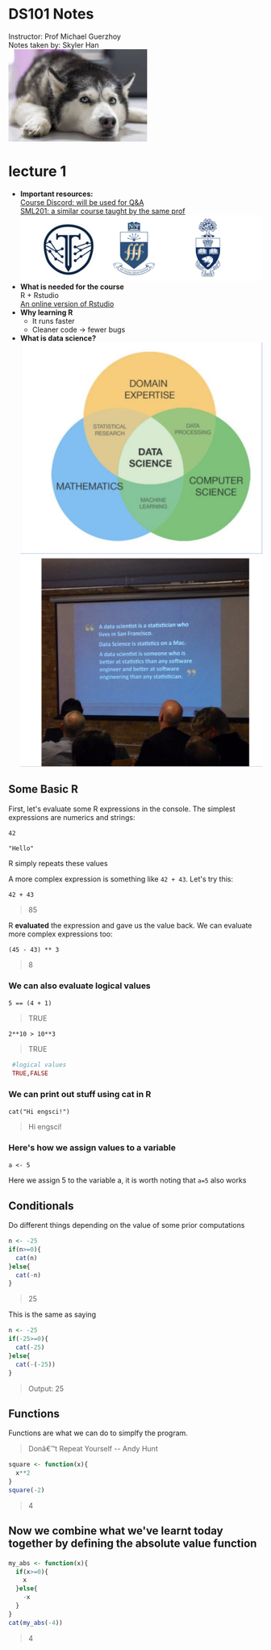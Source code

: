# DS101 Notes
 Instructor: Prof Michael Guerzhoy  
 Notes taken by: Skyler Han  
 ![](images.jpeg)
# lecture 1
- **Important resources:**  
   [Course Discord: will be used for Q&A](https://discord.gg/cgdSnbbK)  
   [SML201: a similar course taught by the same prof](http://www.cs.toronto.edu/~guerzhoy/201s19/)
   ![](logo.png)
- **What is needed for the course**  
   R + Rstudio  
   [An online version of Rstudio](https://posit.cloud/)
- **Why learning R**
   - It runs faster
   - Cleaner code -> fewer bugs
- **What is data science?** 
  ![](ds1.png) 
  ![](ds2.png)
## Some Basic R 
First, let's evaluate some R expressions in the console. The simplest expressions are numerics and strings:

```{r}
42
```

```{r}
"Hello"
```

R simply repeats these values

A more complex expression is something like `42 + 43`. Let's try this:
```{r}
42 + 43
```
>85  

R **evaluated** the expression and gave us the value back. We can evaluate more complex expressions too:

```{r}
(45 - 43) ** 3
```
> 8
### We can also evaluate logical values
```{r}
5 == (4 + 1)
```
>TRUE
```{r}
2**10 > 10**3
```
>TRUE
```R
 #logical values
 TRUE,FALSE
```
### We can print out stuff using cat in R
```{r}
cat("Hi engsci!")
```
> Hi engsci!
### Here's how we assign values to a variable
```{r}
a <- 5
```
Here we assign 5 to the variable a, it is worth noting that `a=5` also works
## Conditionals
Do different things depending on the value of some prior computations
```R 
n <- -25
if(n>=0){
  cat(n)
}else{
  cat(-n)
}
```
> 25
  
This is the same as saying
```R 
n <- -25
if(-25>=0){
  cat(-25)
}else{
  cat(-(-25))
}
```
> Output: 25
## Functions
Functions are what we can do to simplfy the program.
> Donâ€™t Repeat Yourself -- Andy Hunt
```R
square <- function(x){
  x**2
}
square(-2)
```
> 4

 ## Now we combine what we've learnt today together by defining the absolute value function
```R
my_abs <- function(x){
  if(x>=0){
    x
  }else{
    -x
  }
}
cat(my_abs(-4))
```
> 4



   
